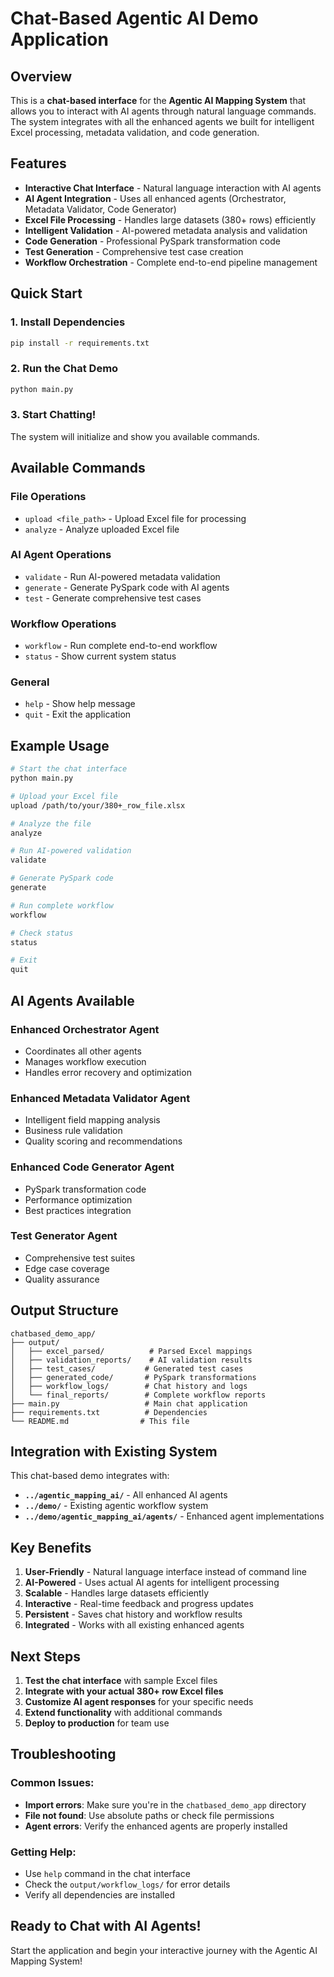 # Chat-Based Agentic AI Demo Application

## Overview

This is a **chat-based interface** for the **Agentic AI Mapping System** that allows you to interact with AI agents through natural language commands. The system integrates with all the enhanced agents we built for intelligent Excel processing, metadata validation, and code generation.

## Features

- **Interactive Chat Interface** - Natural language interaction with AI agents
- **AI Agent Integration** - Uses all enhanced agents (Orchestrator, Metadata Validator, Code Generator)
- **Excel File Processing** - Handles large datasets (380+ rows) efficiently
- **Intelligent Validation** - AI-powered metadata analysis and validation
- **Code Generation** - Professional PySpark transformation code
- **Test Generation** - Comprehensive test case creation
- **Workflow Orchestration** - Complete end-to-end pipeline management

## Quick Start

### 1. **Install Dependencies**
```bash
pip install -r requirements.txt
```

### 2. **Run the Chat Demo**
```bash
python main.py
```

### 3. **Start Chatting!**
The system will initialize and show you available commands.

## Available Commands

### **File Operations**
- `upload <file_path>` - Upload Excel file for processing
- `analyze` - Analyze uploaded Excel file

### **AI Agent Operations**
- `validate` - Run AI-powered metadata validation
- `generate` - Generate PySpark code with AI agents
- `test` - Generate comprehensive test cases

### **Workflow Operations**
- `workflow` - Run complete end-to-end workflow
- `status` - Show current system status

### **General**
- `help` - Show help message
- `quit` - Exit the application

## Example Usage

```bash
# Start the chat interface
python main.py

# Upload your Excel file
upload /path/to/your/380+_row_file.xlsx

# Analyze the file
analyze

# Run AI-powered validation
validate

# Generate PySpark code
generate

# Run complete workflow
workflow

# Check status
status

# Exit
quit
```

## AI Agents Available

### **Enhanced Orchestrator Agent**
- Coordinates all other agents
- Manages workflow execution
- Handles error recovery and optimization

### **Enhanced Metadata Validator Agent**
- Intelligent field mapping analysis
- Business rule validation
- Quality scoring and recommendations

### **Enhanced Code Generator Agent**
- PySpark transformation code
- Performance optimization
- Best practices integration

### **Test Generator Agent**
- Comprehensive test suites
- Edge case coverage
- Quality assurance

## Output Structure

```
chatbased_demo_app/
├── output/
│   ├── excel_parsed/          # Parsed Excel mappings
│   ├── validation_reports/    # AI validation results
│   ├── test_cases/           # Generated test cases
│   ├── generated_code/       # PySpark transformations
│   ├── workflow_logs/        # Chat history and logs
│   └── final_reports/        # Complete workflow reports
├── main.py                   # Main chat application
├── requirements.txt          # Dependencies
└── README.md                # This file
```

## Integration with Existing System

This chat-based demo integrates with:
- **`../agentic_mapping_ai/`** - All enhanced AI agents
- **`../demo/`** - Existing agentic workflow system
- **`../demo/agentic_mapping_ai/agents/`** - Enhanced agent implementations

## Key Benefits

1. **User-Friendly** - Natural language interface instead of command line
2. **AI-Powered** - Uses actual AI agents for intelligent processing
3. **Scalable** - Handles large datasets efficiently
4. **Interactive** - Real-time feedback and progress updates
5. **Persistent** - Saves chat history and workflow results
6. **Integrated** - Works with all existing enhanced agents

## Next Steps

1. **Test the chat interface** with sample Excel files
2. **Integrate with your actual 380+ row Excel files**
3. **Customize AI agent responses** for your specific needs
4. **Extend functionality** with additional commands
5. **Deploy to production** for team use

## Troubleshooting

### **Common Issues:**
- **Import errors**: Make sure you're in the `chatbased_demo_app` directory
- **File not found**: Use absolute paths or check file permissions
- **Agent errors**: Verify the enhanced agents are properly installed

### **Getting Help:**
- Use `help` command in the chat interface
- Check the `output/workflow_logs/` for error details
- Verify all dependencies are installed

## Ready to Chat with AI Agents!

Start the application and begin your interactive journey with the Agentic AI Mapping System!
